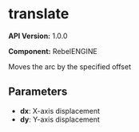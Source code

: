 # translate

**API Version:** 1.0.0

**Component:** RebelENGINE

Moves the arc by the specified offset

## Parameters

- **dx**: X-axis displacement
- **dy**: Y-axis displacement

